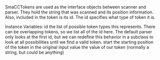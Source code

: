 SmaCCTokens are used as the interface objects between scanner and parser. They hold the string that was scanned and its position information. Also, included in the token is its id. The id specifies what type of token it is.

Instance Variables:
	id	<Array of: Integer>	the list of possible token types this represents. There can be overlapping tokens, so we list all of the id here. The default parser only looks at the first id, but we can redefine this behavior in a subclass to look at all possibilities until we find a valid token.
	start	<Integer>	the starting position of the token in the original input
	value	<Object>	the value of our token (normally a string, but could be anything)

